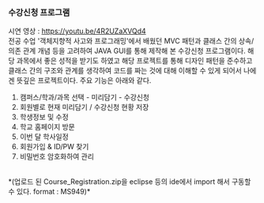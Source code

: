 ### 수강신청 프로그램
시연 영상 : https://youtu.be/4R2UZaXVQd4 <br/>
전공 수업 '객체지향적 사고와 프로그래밍'에서 배웠던 MVC 패턴과 클래스 간의 상속/의존 관계 개념 등을 고려하여 JAVA GUI를 통해 제작해 본 수강신청 프로그램이다. 해당 과목에서 좋은 성적을 받기도 하였고 해당 프로젝트를 통해 디자인 패턴을 준수하고 클래스 간의 구조와 관계를 생각하여 코드를 짜는 것에 대해 이해할 수 있게 되어서 나에겐 뜻깊은 프로젝트이다. 주요 기능은 아래와 같다. <br/>
1. 캠퍼스/학과/과목 선택 - 미리담기 - 수강신청
2. 회원별로 현재 미리담기 / 수강신청 현황 저장
3. 학생정보 및 수정
4. 학교 홈페이지 방문
5. 이번 달 학사일정
6. 회원가입 & ID/PW 찾기
7. 비밀번호 암호화하여 관리
<br/>
*(업로드 된 Course_Registration.zip을 eclipse 등의 ide에서 import 해서 구동할 수 있다. format : MS949)*
